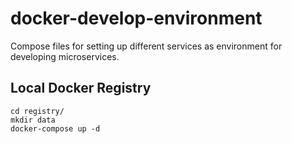 # docker-develop-environment
Compose files for setting up different services as environment for developing microservices.

## Local Docker Registry

```
cd registry/
mkdir data
docker-compose up -d
```
